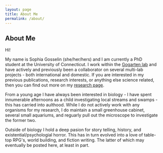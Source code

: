 ```yaml
---
layout: page
title: About Me
permalink: /about/
---
```


## About Me

Hi!

My name is Sophia Gosselin (she/her/hers) and I am currently a PhD student at the University of Connecticut. I work within the [Gogarten lab](https://j.p.gogarten.uconn.edu/) and have actively and previously been a collaborator on several multi-lab projects - both international and domestic. If you are interested in my previous publications, research interests, or anything else science related, then you can find out more on my [research page](/research/).

From a young age I have always been interested in biology - I have spent innumerable afternoons as a child investigating local streams and swamps - this has carried into aulthood. While I do not actively work with any organisms for my research, I do maintain a small greenhouse cabinet, several small aquariums, and reguarly pull out the microscope to investigate the former two.

Outside of biology I hold a deep pasion for story telling, history, and existential/psychologial horror. This has in turn evolved into a love of table-top RPG's, world building, and fiction writing. The latter of which may eventually be posted here, at least in part.

